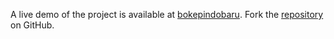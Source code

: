 A live demo of the project is available at [bokepindobaru](https://bokepindobaru.pages.dev).
Fork the [repository](https://github.com/orsimalaka) on GitHub.